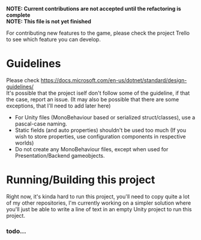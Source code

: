 **NOTE: Current contributions are not accepted until the refactoring is complete**  
**NOTE: This file is not yet finished** 

For contributing new features to the game, please check the project Trello to see which feature you can develop.

# Guidelines
Please check https://docs.microsoft.com/en-us/dotnet/standard/design-guidelines/    
It's possible that the project iself don't follow some of the guideline, if  that the case, report an issue.
(It may also be possible that there are some exceptions, that I'll need to add later here)

- For Unity files (MonoBehaviour based or serialized struct/classes), use a pascal-case naming.
- Static fields (and auto properties) shouldn't be used too much (If you wish to store properties, use configuration components in respective worlds)
- Do not create any MonoBehaviour files, except when used for Presentation/Backend gameobjects. 

# Running/Building this project
Right now, it's kinda hard to run this project, you'll need to copy quite a lot of my other repositories, I'm currently working on a simpler solution where you'll just be able to write a line of text in an empty Unity project to run this project.

### todo...